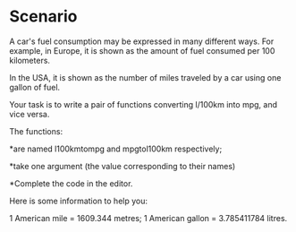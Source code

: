 # **Scenario**

A car's fuel consumption may be expressed in many different ways. For example, in Europe, it is shown as the amount of fuel consumed per 100 kilometers.

In the USA, it is shown as the number of miles traveled by a car using one gallon of fuel.

Your task is to write a pair of functions converting l/100km into mpg, and vice versa.

The functions:

*are named l100kmtompg and mpgtol100km respectively;

*take one argument (the value corresponding to their names)

*Complete the code in the editor.

Here is some information to help you:

1 American mile = 1609.344 metres;
1 American gallon = 3.785411784 litres.